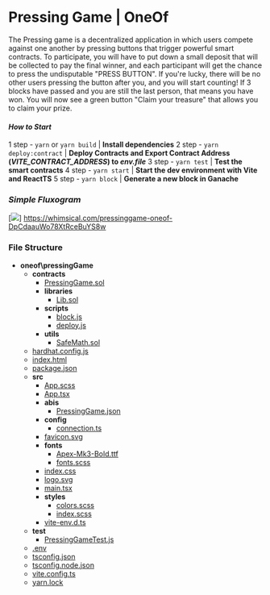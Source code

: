 # Pressing Game | OneOf

The Pressing game is a decentralized application in which users compete against one another by pressing buttons that trigger powerful smart contracts. To participate, you will have to put down a small deposit that will be collected to pay the final winner, and each participant will get the chance to press the undisputable "PRESS BUTTON". If you're lucky, there will be no other users pressing the button after you, and you will start counting! If 3 blocks have passed and you are still the last person, that means you have won. You will now see a green button "Claim your treasure" that allows you to claim your prize.

#### _How to Start_

1 step - `yarn` or `yarn build` | **Install dependencies**
2 step - `yarn deploy:contract` | **Deploy Contracts and Export Contract Address (_VITE_CONTRACT_ADDRESS_) to _env.file_**
3 step - `yarn test` | **Test the smart contracts**
4 step - `yarn start` | **Start the dev environment with Vite and ReactTS**
5 step - `yarn block` | **Generate a new block in Ganache**

### _Simple Fluxogram_

[<img src="https://ibb.co/ygzwPck">]
https://whimsical.com/pressinggame-oneof-DpCdaauWo78XtRceBuYS8w

### File Structure

- **oneof\\pressingGame**
  - **contracts**
    - [PressingGame.sol](contracts/PressingGame.sol)
    - **libraries**
      - [Lib.sol](contracts/libraries/Lib.sol)
    - **scripts**
      - [block.js](contracts/scripts/block.js)
      - [deploy.js](contracts/scripts/deploy.js)
    - **utils**
      - [SafeMath.sol](contracts/utils/SafeMath.sol)
  - [hardhat.config.js](hardhat.config.js)
  - [index.html](index.html)
  - [package.json](package.json)
  - **src**
    - [App.scss](src/App.scss)
    - [App.tsx](src/App.tsx)
    - **abis**
      - [PressingGame.json](src/abis/PressingGame.json)
    - **config**
      - [connection.ts](src/config/connection.ts)
    - [favicon.svg](src/favicon.svg)
    - **fonts**
      - [Apex\-Mk3\-Bold.ttf](src/fonts/Apex-Mk3-Bold.ttf)
      - [fonts.scss](src/fonts/fonts.scss)
    - [index.css](src/index.css)
    - [logo.svg](src/logo.svg)
    - [main.tsx](src/main.tsx)
    - **styles**
      - [colors.scss](src/styles/colors.scss)
      - [index.scss](src/styles/index.scss)
    - [vite\-env.d.ts](src/vite-env.d.ts)
  - **test**
    - [PressingGameTest.js](test/PressingGameTest.js)
  - [.env](.env)
  - [tsconfig.json](tsconfig.json)
  - [tsconfig.node.json](tsconfig.node.json)
  - [vite.config.ts](vite.config.ts)
  - [yarn.lock](yarn.lock)
